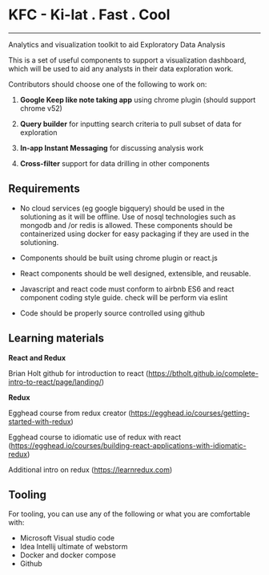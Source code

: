 # KFC - Ki-lat . Fast . Cool
-------------------------------
Analytics and visualization toolkit to aid Exploratory Data Analysis

This is a set of useful components to support a visualization dashboard, which will be used to aid any analysts in their data exploration work. 

Contributors should choose one of the following to work on:

1) **Google Keep like note taking app** using chrome plugin (should support chrome v52)

2) **Query builder** for inputting search criteria to pull subset of data for exploration

3) **In-app Instant Messaging** for discussing analysis work

4) **Cross-filter** support for data drilling in other components

Requirements
-------------

- No cloud services (eg google bigquery) should be used in the solutioning as it will be offline. Use of nosql technologies such as mongodb and /or redis is allowed.  These components should be containerized using docker for easy packaging if they are used in the solutioning.

- Components should be built using chrome plugin or react.js

- React components should be well designed, extensible, and reusable. 

- Javascript and react code must conform to airbnb ES6 and react component coding style guide. check will be perform via eslint

- Code should be properly source controlled using github

Learning materials
-------------------

**React and Redux**

Brian Holt github for introduction to react
(https://btholt.github.io/complete-intro-to-react/page/landing/)

**Redux**

Egghead course from redux creator
(https://egghead.io/courses/getting-started-with-redux)

Egghead course to idiomatic use of redux with react
(https://egghead.io/courses/building-react-applications-with-idiomatic-redux)

Additional intro on redux
(https://learnredux.com)

Tooling
--------

For tooling, you can use any of the following or what you are comfortable with:

- Microsoft Visual studio code
- Idea Intellij ultimate of webstorm
- Docker and docker compose
- Github



